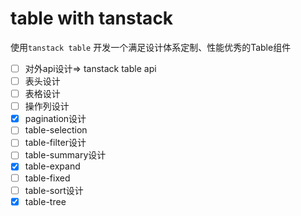 # table with tanstack
使用`tanstack table` 开发一个满足设计体系定制、性能优秀的Table组件

- [ ] 对外api设计=> tanstack table api
- [ ] 表头设计
- [ ] 表格设计
- [ ] 操作列设计
- [X] pagination设计
- [ ] table-selection
- [ ] table-filter设计
- [ ] table-summary设计
- [X] table-expand
- [ ] table-fixed
- [ ] table-sort设计
- [X] table-tree
